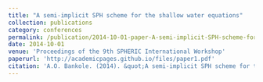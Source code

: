 ```yaml
---
title: "A semi-implicit SPH scheme for the shallow water equations"
collection: publications
category: conferences
permalink: /publication/2014-10-01-paper-A-semi-implicit-SPH-scheme-for-the-shallow-water-equations
date: 2014-10-01
venue: 'Proceedings of the 9th SPHERIC International Workshop'
paperurl: 'http://academicpages.github.io/files/paper1.pdf'
citation: 'A.O. Bankole. (2014). &quot;A semi-implicit SPH scheme for the shallow water equations.&quot; <i>Proceedings of the 9th SPHERIC International Workshop</i>.'
---
```


